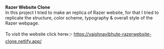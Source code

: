<b>Razer Website Clone</b><br>
In this project I tried to make an replica of Razer website, for that I tried to replicate the structure, color scheme, typography & overall style of the Razer webpage.
<br><br>
To visit the website click here👉 https://vaishnavibhute-razerwebsite-clone.netlify.app/

